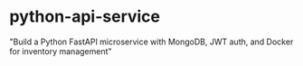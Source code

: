 # python-api-service
"Build a Python FastAPI microservice with MongoDB, JWT auth, and Docker for inventory management"
